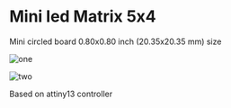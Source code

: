 Mini led Matrix 5x4
==========
Mini circled board 0.80x0.80 inch (20.35x20.35 mm) size

![one](https://644db4de3505c40a0444-327723bce298e3ff5813fb42baeefbaa.ssl.cf1.rackcdn.com/uploads/project/top_image/mmxBoB6z/i.png)

![two](https://644db4de3505c40a0444-327723bce298e3ff5813fb42baeefbaa.ssl.cf1.rackcdn.com/uploads/project/bottom_image/mmxBoB6z/i.png)

Based on attiny13 controller
